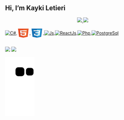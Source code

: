 ## Hi, I’m Kayki Letieri

<!--Dados sobre mim-->
<div align="center">
  <a href="https://github.com/kaykiletieri">
  <img height="180em" src="https://github-readme-stats.vercel.app/api?username=kaykiletieri&show_icons=true&theme=dracula&include_all_commits=true&count_private=true"/>
  <img height="180em" src="https://github-readme-stats.vercel.app/api/top-langs/?username=kaykiletieri&layout=compact&langs_count=7&theme=dracula"/>
</div>

<div style="display: inline">
  <br>
  
  <!--Icones das tenologias utilizadas-->
  <img align="center" alt="C#" height="30" width="40" src="https://cdn.jsdelivr.net/gh/devicons/devicon/icons/csharp/csharp-original.svg" />
  <img align="center" alt="HTML" height="30" width="40" src="https://raw.githubusercontent.com/devicons/devicon/master/icons/html5/html5-original.svg">
  <img align="center" alt="CSS" height="30" width="40" src="https://raw.githubusercontent.com/devicons/devicon/master/icons/css3/css3-original.svg">
  <img align="center" alt="Js" height="30" width="40" src="https://cdn.jsdelivr.net/gh/devicons/devicon/icons/javascript/javascript-original.svg">
  <img align="center" alt="ReactJs" height="30" width="40" src="https://cdn.jsdelivr.net/gh/devicons/devicon/icons/react/react-original.svg" />
  <img align="center" alt="Php" height="30" width="40" src="https://cdn.jsdelivr.net/gh/devicons/devicon/icons/php/php-plain.svg">
  <img align="center" alt="PostgreSql" height="30" width="40" src="https://cdn.jsdelivr.net/gh/devicons/devicon/icons/postgresql/postgresql-plain.svg" />
  
</div>

 ## 
  
 <!--Meus commits-->
 <div> 
  
   <a href = "mailto:kaykiletieri37@gmail.com"><img src="https://img.shields.io/badge/-Gmail-%23333?style=for-the-badge&logo=gmail&logoColor=white" target="_blank"></a>
  <a href="https://www.linkedin.com/in/kayki-letieri-56924022b" target="_blank"><img src="https://img.shields.io/badge/-LinkedIn-%230077B5?style=for-the-badge&logo=linkedin&logoColor=white" target="_blank"></a>
   
<!--Animação da cobrinha-->
  ![Snake animation](https://github.com/kaykiletieri/kaykiletieri/blob/output/github-contribution-grid-snake.svg)

</div>
